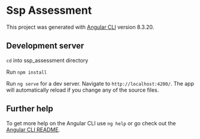 # Ssp Assessment

This project was generated with [Angular CLI](https://github.com/angular/angular-cli) version 8.3.20.

## Development server

`cd` into ssp_assessment directory

Run `npm install`

Run `ng serve` for a dev server. Navigate to `http://localhost:4200/`. The app will automatically reload if you change any of the source files.

## Further help

To get more help on the Angular CLI use `ng help` or go check out the [Angular CLI README](https://github.com/angular/angular-cli/blob/master/README.md).
